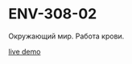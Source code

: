 # ENV-308-02
Окружающий мир. Работа крови.

[live demo](http://childrenscience.ru/sandbox/viktor/308-02)
